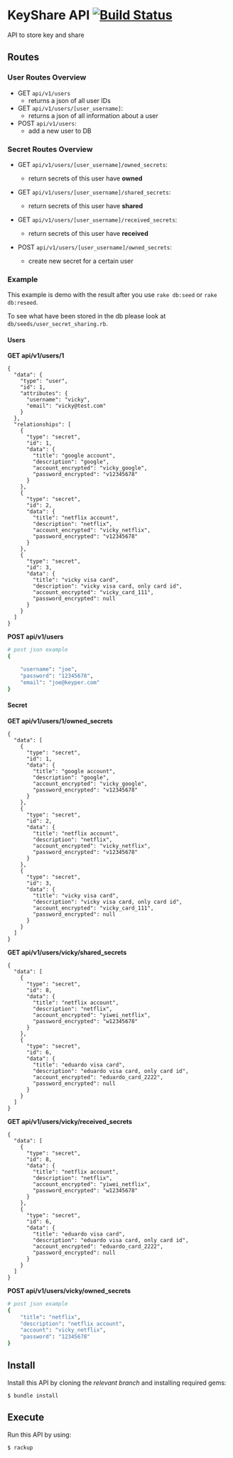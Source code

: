 # KeyShare API [![Build Status](https://travis-ci.org/Keyper-SS/key-sharer.svg?branch=master)](https://travis-ci.org/Keyper-SS/key-sharer)
API to store key and share

## Routes
### User Routes Overview
- GET `api/v1/users`
  - returns a json of all user IDs
- GET `api/v1/users/[user_username]`:
  - returns a json of all information about a user
- POST `api/v1/users`:
  - add a new user to DB

### Secret Routes Overview
- GET `api/v1/users/[user_username]/owned_secrets`:
  -  return secrets of this user have **owned**

- GET `api/v1/users/[user_username]/shared_secrets`:
  - return secrets of this user have **shared**

- GET `api/v1/users/[user_username]/received_secrets`:
  - return secrets of this user have **received**

- POST `api/v1/users/[user_username]/owned_secrets`:
  - create new secret for a certain user


### Example
This example is demo with the result after you use `rake db:seed` or `rake db:reseed`.

To see what have been stored in the db please look at `db/seeds/user_secret_sharing.rb`.

#### Users

**GET api/v1/users/1**
```
{
  "data": {
    "type": "user",
    "id": 1,
    "attributes": {
      "username": "vicky",
      "email": "vicky@test.com"
    }
  },
  "relationships": [
    {
      "type": "secret",
      "id": 1,
      "data": {
        "title": "google account",
        "description": "google",
        "account_encrypted": "vicky_google",
        "password_encrypted": "v12345678"
      }
    },
    {
      "type": "secret",
      "id": 2,
      "data": {
        "title": "netflix account",
        "description": "netflix",
        "account_encrypted": "vicky_netflix",
        "password_encrypted": "v12345678"
      }
    },
    {
      "type": "secret",
      "id": 3,
      "data": {
        "title": "vicky visa card",
        "description": "vicky visa card, only card id",
        "account_encrypted": "vicky_card_111",
        "password_encrypted": null
      }
    }
  ]
}
```

**POST api/v1/users**
```ruby
# post json example
{

    "username": "joe",
    "password": "12345678",
    "email": "joe@keyper.com"
}
```



#### Secret

**GET api/v1/users/1/owned_secrets**
```
{
  "data": [
    {
      "type": "secret",
      "id": 1,
      "data": {
        "title": "google account",
        "description": "google",
        "account_encrypted": "vicky_google",
        "password_encrypted": "v12345678"
      }
    },
    {
      "type": "secret",
      "id": 2,
      "data": {
        "title": "netflix account",
        "description": "netflix",
        "account_encrypted": "vicky_netflix",
        "password_encrypted": "v12345678"
      }
    },
    {
      "type": "secret",
      "id": 3,
      "data": {
        "title": "vicky visa card",
        "description": "vicky visa card, only card id",
        "account_encrypted": "vicky_card_111",
        "password_encrypted": null
      }
    }
  ]
}
```

**GET api/v1/users/vicky/shared_secrets**
```
{
  "data": [
    {
      "type": "secret",
      "id": 8,
      "data": {
        "title": "netflix account",
        "description": "netflix",
        "account_encrypted": "yiwei_netflix",
        "password_encrypted": "w12345678"
      }
    },
    {
      "type": "secret",
      "id": 6,
      "data": {
        "title": "eduardo visa card",
        "description": "eduardo visa card, only card id",
        "account_encrypted": "eduardo_card_2222",
        "password_encrypted": null
      }
    }
  ]
}
```

**GET api/v1/users/vicky/received_secrets**
```
{
  "data": [
    {
      "type": "secret",
      "id": 8,
      "data": {
        "title": "netflix account",
        "description": "netflix",
        "account_encrypted": "yiwei_netflix",
        "password_encrypted": "w12345678"
      }
    },
    {
      "type": "secret",
      "id": 6,
      "data": {
        "title": "eduardo visa card",
        "description": "eduardo visa card, only card id",
        "account_encrypted": "eduardo_card_2222",
        "password_encrypted": null
      }
    }
  ]
}
```

**POST api/v1/users/vicky/owned_secrets**
```ruby
# post json example
{
    "title": "netflix",
    "description": "netflix account",
    "account": "vicky_netflix",
    "password": "12345678"
}
```

## Install

Install this API by cloning the *relevant branch* and installing required gems:
```
$ bundle install
```

## Execute

Run this API by using:

```
$ rackup
```
